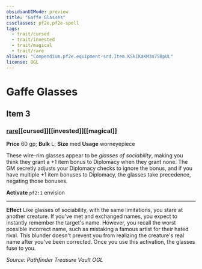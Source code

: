 ```yaml
---
obsidianUIMode: preview
title: "Gaffe Glasses"
cssclasses: pf2e,pf2e-spell
tags:
  - trait/cursed
  - trait/invested
  - trait/magical
  - trait/rare
aliases: "Compendium.pf2e.equipment-srd.Item.KSkIKaKM3n75BpUL"
license: OGL
---
```

# Gaffe Glasses
## Item 3
### [rare](rare "Rare Rarity Trait")[[cursed]][[invested]][[magical]]


**Price** 60 gp; 
**Bulk** L; **Size** med
**Usage** worneyepiece

These wire-rim glasses appear to be _glasses of sociability_, making you think they grant a +1 item bonus to Diplomacy when they grant none. The GM secretly adjusts your Diplomacy checks to ignore the bonus, and if you have multiple +1 item bonuses to Diplomacy, the glasses take precedence, negating those bonuses.

**Activate** `pf2:1` envision

* * *

**Effect** Like glasses of sociability, with the same limitations, you stare at another creature. If you've met and exchanged names, you expect to instantly remember the target's name. However, you recall the worst possible incorrect name, such as mistaking a famous artist for their hated rival. This blunder doesn't prevent you from realizing the creature's real name after you've been corrected. Once you use this activation, the glasses fuse to you.

*Source: Pathfinder Treasure Vault*
*OGL*